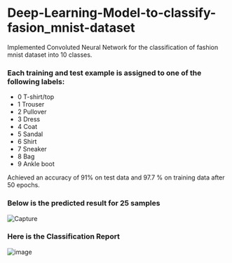 # Deep-Learning-Model-to-classify-fasion_mnist-dataset
Implemented Convoluted Neural Network for the classification of fashion mnist dataset into 10 classes.
### Each training and test example is assigned to one of the following labels:
- 0 T-shirt/top
- 1 Trouser
- 2 Pullover
- 3 Dress
- 4 Coat
- 5 Sandal
- 6 Shirt
- 7 Sneaker
- 8 Bag
- 9 Ankle boot

Achieved an accuracy of 91% on test data and 97.7 % on training data after 50 epochs.

### Below is the predicted result for 25 samples

![Capture](https://user-images.githubusercontent.com/37111089/84564832-5dd7d100-ad82-11ea-979e-d09b2210e2f0.JPG)

### Here is the Classification Report

![image](https://user-images.githubusercontent.com/37111089/84564887-d5a5fb80-ad82-11ea-895f-19ff783caf59.png)



